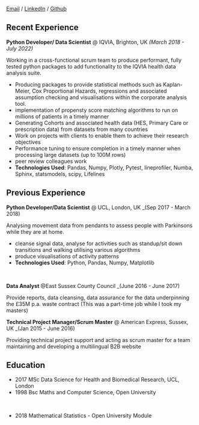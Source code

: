 
[Email](mailto:malcolm.telfer@gmail.com) / [LinkedIn](https://www.linkedin.com/in/malcolm-telfer-467668b/) / [Github]()

## Recent Experience

**Python Developer/ Data Scientist**  @ IQVIA, Brighton, UK _(March 2018 - July 2022)_

Working in a cross-functional scrum team to produce performant, fully tested python packages to add functionality to the IQVIA health data analysis suite.      

- Producing packages to provide statistical methods such as Kaplan-Meier, Cox Proportional Hazards, regressions and associated assumption checking and visualisations within the corporate analysis tool.
- implementation of propensty score matching algorithms to run on millions of patients in a timely manner
- Generating Cohorts and associated health data (HES, Primary Care or prescription data) from datasets from many countries
- Work on projects with clients to enable them to achieve their research objectives
- Performance tuning  to ensure completion in a timely manner when processing large datasets (up to 100M rows)
- peer review colleagues work
- **Technologies Used**: Pandas, Numpy, Plotly, Pytest, lineprofiler, Numba, Sphinx, statsmodels, scipy, Lifelines

## Previous Experience

**Python Developer/Data Scientist** @ UCL, London, UK _(Sep 2017 - March 2018)

Analysing movement data from pendants to assess people with Parkinsons while they are at home.

- cleanse signal data, analyse for activities such as standup/sit down transitions and walking utilising various algorithms 
- produce visualisations of activity patterns 
- **Technologies Used**: Python, Pandas, Numpy, Matplotlib

<br/>

**Data Analyst** @East Sussex County Council _(June 2016 - June 2017)

Provide reports, data cleansing, data assurance for the data underpinning the £35M p.a. waste contract
(This was a part-time job while I took my masters)

**Technical Project Manager/Scrum Master** @ American Express, Sussex, UK _(Jan 2015 - June 2016)

Providing technical project support and acting as scrum master for a team maintaining and developing a multilingual B2B website

## Education

- 2017 MSc Data Science for Health and Biomedical Research, UCL, London
- 1998 Bsc Maths and Computer Science, Open University 
<br/>

- 2018 Mathematical Statistics - Open University Module



